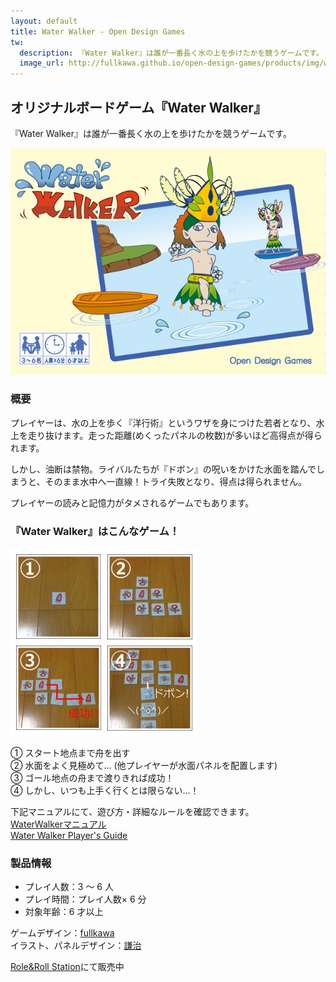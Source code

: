 ```yaml
---
layout: default
title: Water Walker - Open Design Games
tw:
  description: 『Water Walker』は誰が一番長く水の上を歩けたかを競うゲームです。
  image_url: http://fullkawa.github.io/open-design-games/products/img/water-walker-package.png
---
```


## オリジナルボードゲーム『Water Walker』

『Water Walker』は誰が一番長く水の上を歩けたかを競うゲームです。

![Water Walker パッケージ画像](img/water-walker-package.png "Water Walker パッケージ画像")

### 概要

プレイヤーは、水の上を歩く『洋行術』というワザを身につけた若者となり、水上を走り抜けます。走った距離(めくったパネルの枚数)が多いほど高得点が得られます。

しかし、油断は禁物。ライバルたちが『ドボン』の呪いをかけた水面を踏んでしまうと、そのまま水中へ一直線！トライ失敗となり、得点は得られません。

プレイヤーの読みと記憶力がタメされるゲームでもあります。

### 『Water Walker』はこんなゲーム！

![WaterWalkerプレイイメージ](img/water-walker-playing.png "WaterWalkerプレイイメージ")

① スタート地点まで舟を出す  
② 水面をよく見極めて… (他プレイヤーが水面パネルを配置します)  
③ ゴール地点の舟まで渡りきれば成功！  
④ しかし、いつも上手く行くとは限らない…！  

下記マニュアルにて、遊び方・詳細なルールを確認できます。  
[WaterWalkerマニュアル](water_walker_manual.pdf)  
[Water Walker Player's Guide](water_walker_manual_en.html)  

### 製品情報

* プレイ人数：3 ～ 6 人
* プレイ時間：プレイ人数× 6 分
* 対象年齢：6 才以上

ゲームデザイン：[fullkawa](https://twitter.com/fullkawa)  
イラスト、パネルデザイン：[謙治](https://twitter.com/im_kenji)  

[Role&Roll Station](http://arclight.sakura.ne.jp/bgame/item/330000270000/)にて販売中
